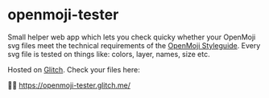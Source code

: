# openmoji-tester

Small helper web app which lets you check quicky whether your OpenMoji svg files meet the technical requirements of the [OpenMoji Styleguide](https://openmoji.org/styleguide/). Every svg file is tested on things like: colors, layer, names, size etc.

Hosted on [Glitch](https://glitch.com/~openmoji-tester). Check your files here:

🕵️‍♀️ https://openmoji-tester.glitch.me/
